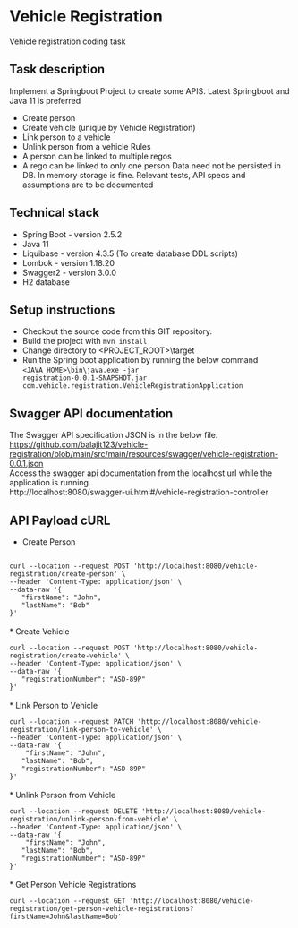 # Vehicle Registration
Vehicle registration coding task

## Task description
Implement a Springboot Project to create some APIS. Latest Springboot and Java 11 is preferred
* Create person
* Create vehicle (unique by Vehicle Registration)
* Link person to a vehicle
* Unlink person from a vehicle
Rules
* A person can be linked to multiple regos
* A rego can be linked to only one person
Data need not be persisted in DB. In memory storage is fine.
Relevant tests, API specs and assumptions are to be documented

## Technical stack
* Spring Boot - version 2.5.2
* Java 11
* Liquibase - version 4.3.5 (To create database DDL scripts)
* Lombok - version 1.18.20
* Swagger2 - version 3.0.0
* H2 database

## Setup instructions
- Checkout the source code from this GIT repository.
- Build the project with <code>mvn install</code>
- Change directory to <PROJECT_ROOT>\target
- Run the Spring boot application by running the below command
<code><JAVA_HOME>\bin\java.exe -jar registration-0.0.1-SNAPSHOT.jar 
com.vehicle.registration.VehicleRegistrationApplication</code>

## Swagger API documentation 
The Swagger API specification JSON is in the below file.<br>
https://github.com/balajit123/vehicle-registration/blob/main/src/main/resources/swagger/vehicle-registration-0.0.1.json <br>
Access the swagger api documentation from the localhost url while the application is running.<br>
http://localhost:8080/swagger-ui.html#/vehicle-registration-controller

## API Payload cURL
* Create Person <br>
<code>
curl --location --request POST 'http://localhost:8080/vehicle-registration/create-person' \
--header 'Content-Type: application/json' \
--data-raw '{
   "firstName": "John",
   "lastName": "Bob"
}'
</code>
<br>
* Create Vehicle <br>
<code>
curl --location --request POST 'http://localhost:8080/vehicle-registration/create-vehicle' \
--header 'Content-Type: application/json' \
--data-raw '{
   "registrationNumber": "ASD-89P"
}'
</code>
<br>
* Link Person to Vehicle <br>
<code>
curl --location --request PATCH 'http://localhost:8080/vehicle-registration/link-person-to-vehicle' \
--header 'Content-Type: application/json' \
--data-raw '{
    "firstName": "John",
   "lastName": "Bob",
   "registrationNumber": "ASD-89P"
}'
</code>
<br>
* Unlink Person from Vehicle <br>
<code>
curl --location --request DELETE 'http://localhost:8080/vehicle-registration/unlink-person-from-vehicle' \
--header 'Content-Type: application/json' \
--data-raw '{
    "firstName": "John",
   "lastName": "Bob",
   "registrationNumber": "ASD-89P"
}'
</code>
<br>
* Get Person Vehicle Registrations <br>
<code>
curl --location --request GET 'http://localhost:8080/vehicle-registration/get-person-vehicle-registrations?firstName=John&lastName=Bob'
</code>
